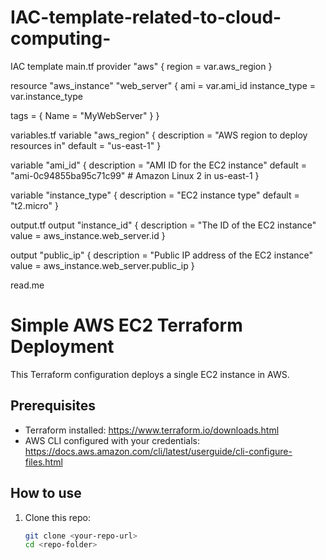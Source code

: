 # IAC-template-related-to-cloud-computing-
IAC template 
main.tf 
provider "aws" {
  region = var.aws_region
}

resource "aws_instance" "web_server" {
  ami           = var.ami_id
  instance_type = var.instance_type

  tags = {
    Name = "MyWebServer"
  }
}

variables.tf 
variable "aws_region" {
  description = "AWS region to deploy resources in"
  default     = "us-east-1"
}

variable "ami_id" {
  description = "AMI ID for the EC2 instance"
  default     = "ami-0c94855ba95c71c99"  # Amazon Linux 2 in us-east-1
}

variable "instance_type" {
  description = "EC2 instance type"
  default     = "t2.micro"
}


output.tf 
output "instance_id" {
  description = "The ID of the EC2 instance"
  value       = aws_instance.web_server.id
}

output "public_ip" {
  description = "Public IP address of the EC2 instance"
  value       = aws_instance.web_server.public_ip
}



read.me 
# Simple AWS EC2 Terraform Deployment

This Terraform configuration deploys a single EC2 instance in AWS.

## Prerequisites

- Terraform installed: https://www.terraform.io/downloads.html
- AWS CLI configured with your credentials: https://docs.aws.amazon.com/cli/latest/userguide/cli-configure-files.html

## How to use

1. Clone this repo:
   ```bash
   git clone <your-repo-url>
   cd <repo-folder>
